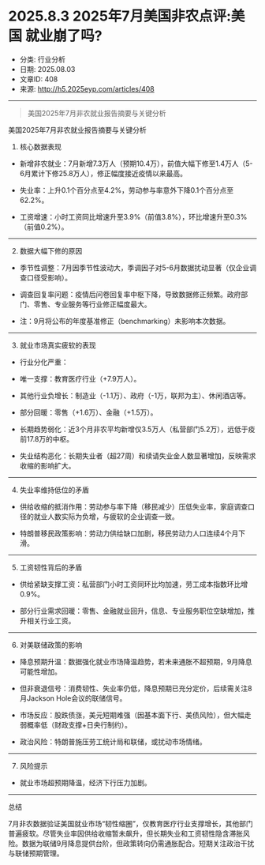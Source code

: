 # 2025.8.3   2025年7月美国非农点评:美国 就业崩了吗?

- 分类: 行业分析
- 日期: 2025.08.03
- 文章ID: 408
- 来源: http://h5.2025eyp.com/articles/408

---

> 美国2025年7月非农就业报告摘要与关键分析

美国2025年7月非农就业报告摘要与关键分析

1. 核心数据表现

- 新增非农就业：7月新增7.3万人（预期10.4万），前值大幅下修至1.4万人（5-6月累计下修25.8万人），修正幅度接近疫情以来最高。

- 失业率：上升0.1个百分点至4.2%，劳动参与率意外下降0.1个百分点至62.2%。

- 工资增速：小时工资同比增速升至3.9%（前值3.8%），环比增速升至0.3%（前值0.2%）。

---

2. 数据大幅下修的原因

- 季节性调整：7月因季节性波动大，季调因子对5-6月数据扰动显著（仅企业调查口径受影响）。

- 调查回复率问题：疫情后问卷回复率中枢下降，导致数据修正频繁。政府部门、零售、专业服务等行业修正幅度最大。

- 注：9月将公布的年度基准修正（benchmarking）未影响本次数据。

---

3. 就业市场真实疲软的表现

- 行业分化严重：

- 唯一支撑：教育医疗行业（+7.9万人）。

- 其他行业负增长：制造业（-1.1万）、政府（-1万，联邦为主）、休闲酒店等。

- 部分回暖：零售（+1.6万）、金融（+1.5万）。

- 长期趋势弱化：近3个月非农平均新增仅3.5万人（私营部门5.2万），远低于疫前17.8万的中枢。

- 失业结构恶化：长期失业者（超27周）和续请失业金人数显著增加，反映需求收缩的影响扩大。

---

4. 失业率维持低位的矛盾

- 供给收缩的抵消作用：劳动参与率下降（移民减少）压低失业率，家庭调查口径的就业人数实际为负增，与疲软的企业调查一致。

- 特朗普移民政策影响：劳动力供给缺口加剧，移民劳动力人口连续4个月下滑。

---

5. 工资韧性背后的矛盾

- 供给紧缺支撑工资：私营部门小时工资同环比均加速，劳工成本指数环比增0.9%。

- 部分行业需求回暖：零售、金融就业回升，信息、专业服务职位空缺增加，推升相关行业工资。

---

6. 对美联储政策的影响

- 降息预期升温：数据强化就业市场降温趋势，若未来通胀不超预期，9月降息可能性增加。

- 但非衰退信号：消费韧性、失业率仍低，降息预期已充分定价，后续需关注8月Jackson Hole会议的联储信号。

- 市场反应：股跌债涨，美元短期难强（因基本面下行、美债风险），但大幅走弱概率低（财政支撑+日央行制约）。

- 政治风险：特朗普施压劳工统计局和联储，或扰动市场情绪。

---

7. 风险提示

- 就业市场超预期降温，经济下行压力加剧。

---

总结

7月非农数据验证美国就业市场“韧性缩圈”，仅教育医疗行业支撑增长，其他部门普遍疲软。尽管失业率因供给收缩暂未飙升，但长期失业和工资韧性隐含滞胀风险。数据为联储9月降息提供台阶，但政策转向仍需通胀配合。短期关注政治干扰与联储预期管理。
